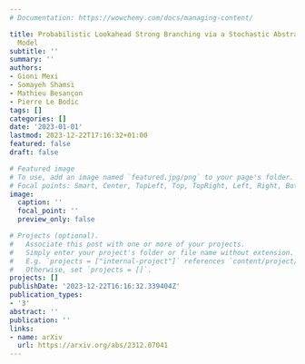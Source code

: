 ```yaml
---
# Documentation: https://wowchemy.com/docs/managing-content/

title: Probabilistic Lookahead Strong Branching via a Stochastic Abstract Branching
  Model
subtitle: ''
summary: ''
authors:
- Gioni Mexi
- Somayeh Shamsi
- Mathieu Besançon
- Pierre Le Bodic
tags: []
categories: []
date: '2023-01-01'
lastmod: 2023-12-22T17:16:32+01:00
featured: false
draft: false

# Featured image
# To use, add an image named `featured.jpg/png` to your page's folder.
# Focal points: Smart, Center, TopLeft, Top, TopRight, Left, Right, BottomLeft, Bottom, BottomRight.
image:
  caption: ''
  focal_point: ''
  preview_only: false

# Projects (optional).
#   Associate this post with one or more of your projects.
#   Simply enter your project's folder or file name without extension.
#   E.g. `projects = ["internal-project"]` references `content/project/deep-learning/index.md`.
#   Otherwise, set `projects = []`.
projects: []
publishDate: '2023-12-22T16:16:32.339404Z'
publication_types:
- '3'
abstract: ''
publication: ''
links:
- name: arXiv
  url: https://arxiv.org/abs/2312.07041
---
```

